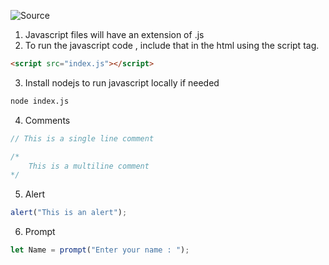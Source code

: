 ![Source](https://youtu.be/ajdRvxDWH4w?list=PLGjplNEQ1it_oTvuLRNqXfz_v_0pq6unW)

1. Javascript files will have an extension of .js
2. To run the javascript code , include that in the html using the script tag.
```html
<script src="index.js"></script>
```
3. Install nodejs to run javascript locally if needed
```bash
node index.js
```
4. Comments
```javascript
// This is a single line comment

/*
	This is a multiline comment
*/
```
5. Alert
```javascript
alert("This is an alert");
```
6. Prompt
```javascript
let Name = prompt("Enter your name : ");
```
